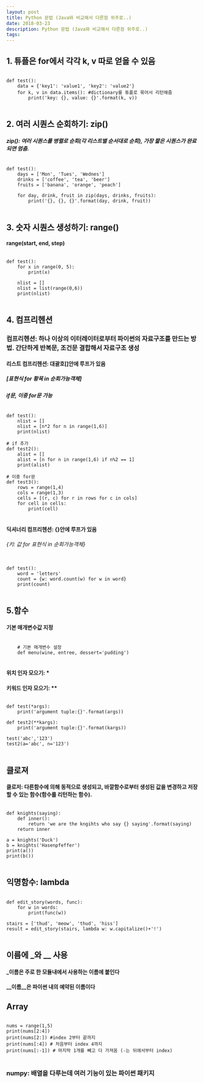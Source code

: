 ```yaml
---
layout: post
title: Python 문법 (Java와 비교해서 다른점 위주로..)
date: 2018-03-23
description: Python 문법 (Java와 비교해서 다른점 위주로..)
tags:
---
```


## 1. 튜플은 for에서 각각 k, v 따로 얻을 수 있음
<pre>
<code>
def test():
    data = {'key1': 'value1', 'key2': 'value2'}
    for k, v in data.items(): #dictionary를 튜플로 묶어서 리턴해줌
        print('key: {}, value: {}'.format(k, v))
</code>
</pre>

## 2. 여러 시퀀스 순회하기: zip()
##### zip(): 여러 시퀀스를 병렬로 순회(각 리스트별 순서대로 순회), 가장 짧은 시퀀스가 완료되면 멈춤.
<pre>
<code>
def test():
    days = ['Mon', 'Tues', 'Wednes']
    drinks = ['coffee', 'tea', 'beer']
    fruits = ['banana', 'orange', 'peach']

    for day, drink, fruit in zip(days, drinks, fruits):
        print('{}, {}, {}'.format(day, drink, fruit))
</code>
</pre>

## 3. 숫자 시퀀스 생성하기: range()
#### range(start, end, step)
<pre>
<code>
def test():
    for x in range(0, 5):
        print(x)

    nlist = []
    nlist = list(range(0,6))
    print(nlist)
</code>
</pre>

## 4. 컴프리헨션
### 컴프리헨션: 하나 이상의 이터레이터로부터 파이썬의 자료구조를 만드는 방법. 간단하게 반복문, 조건문 결합해서 자료구조 생성

#### 리스트 컴프리헨션: 대괄호[]안에 루프가 있음
##### [표현식 for 황목 in 순회가능객체]
##### if문, 이중 for문 가능
<pre>
<code>
def test():
    nlist = []
    nlist = [n*2 for n in range(1,6)]
    print(nlist)

# if 추가
def test2():
    alist = []
    alist = [n for n in range(1,6) if n%2 == 1]
    print(alist)

# 이중 for문
def test3():
    rows = range(1,4)
    cols = range(1,3)
    cells = [(r, c) for r in rows for c in cols]
    for cell in cells:
        print(cell)
</code>
</pre>

#### 딕셔너리 컴프리헨션: {}안에 루프가 있음
###### {키: 값 for 표현식 in 순회가능객체}
<pre>
<code>
def test():
    word = 'letters'
    count = {w: word.count(w) for w in word}
    print(count)
</code>
</pre>

## 5.함수
#### 기본 매개변수값 지정
<pre>
<code>
    # 기본 매개변수 설정
    def menu(wine, entree, dessert='pudding')
</code>
</pre>

#### 위치 인자 모으기: *
#### 키워드 인자 모으기: **
<pre>
<code>
def test(*args):
    print('argument tuple:{}'.format(args))

def test2(**kargs):
    print('argument tuple:{}'.format(kargs))

test('abc','123')
test2(a='abc', n='123')
</code>
</pre>

## 클로져
#### 클로저: 다른함수에 의해 동적으로 생성되고, 바깥함수로부터 생성된 값을 변경하고 저장할 수 있는 함수(함수를 리턴하는 함수).
<pre>
<code>
def knights(saying):
    def inner():
        return 'we are the kngihts who say {} saying'.format(saying)
    return inner

a = knights('Duck')
b = knights('Hasenpfeffer')
print(a())
print(b())
</code>
</pre>

## 익명함수: lambda
<pre>
<code>
def edit_story(words, func):
    for w in words:
        print(func(w))

stairs = ['thud', 'meow', 'thud', 'hiss']
result = edit_story(stairs, lambda w: w.capitalize()+'!')
</code>
</pre>

## 이름에 _와 __ 사용
#### _이름은 주로 한 모듈내에서 사용하는 이름에 붙인다
#### __이름__은 파이썬 내의 예약된 이름이다

## Array
<pre>
<code>
nums = range(1,5)
print(nums[2:4])
print(nums[2:]) #index 2부터 끝까지
print(nums[:4]) # 처음부터 index 4까지
print(nums[:-1]) # 마지막 1개를 빼고 다 가져옴 (-는 뒤에서부터 index)
</code>
</pre>

### numpy: 배열을 다루는데 여러 기능이 있는 파이썬 패키지
